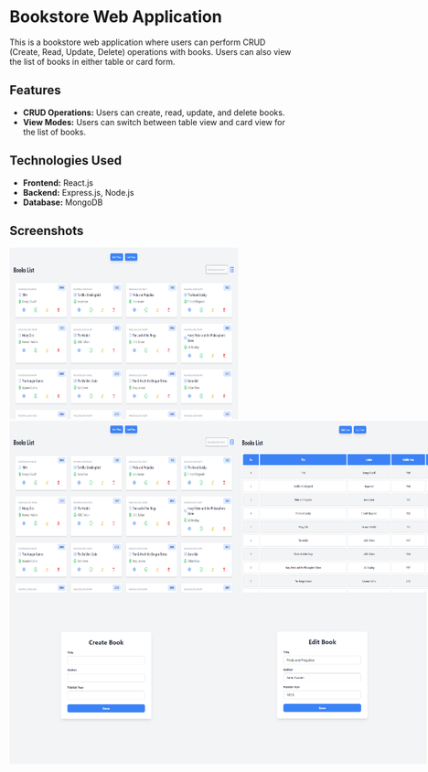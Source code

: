 # Bookstore Web Application

This is a bookstore web application where users can perform CRUD (Create, Read, Update, Delete) operations with books. Users can also view the list of books in either table or card form.

## Features

- **CRUD Operations:** Users can create, read, update, and delete books.
- **View Modes:** Users can switch between table view and card view for the list of books.

## Technologies Used

- **Frontend:** React.js
- **Backend:** Express.js, Node.js
- **Database:** MongoDB


## Screenshots
<img src="./frontend/imges Github/Home.png" alt="Screenshot 1" width="400" height="300">
<div style="display: flex;">
    <img src="./frontend/imges Github/CardView.png" alt="Screenshot 2" width="400" height="300">
    <img src="./frontend/imges Github/TableView.png" alt="Screenshot 3" width="400" height="300">
</div>
<div style="display: flex;">
    <img src="./frontend/imges Github/CreateBook.png" alt="Screenshot 4" width="400" height="300">
    <img src="./frontend/imges Github/EditBook.png" alt="Screenshot 5" width="400" height="300">
</div>